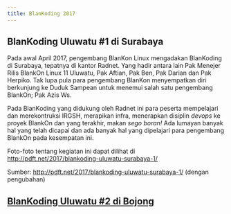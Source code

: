 ```yaml
---
title: BlanKoding 2017
---
```


## BlanKoding Uluwatu #1 di Surabaya

Pada awal April 2017, pengembang BlanKon Linux mengadakan BlanKoding di Surabaya, tepatnya di kantor Radnet. Yang hadir antara lain Pak Menejer Rilis BlankOn Linux 11 Uluwatu, Pak Aftian, Pak Ben, Pak Darian dan Pak Herpiko. Tak lupa pula para pengembang BlanKon menyempatkan diri berkunjung ke Duduk Sampean untuk menemui salah satu pengembang BlankOn; Pak Azis Ws.

Pada BlanKoding yang didukung oleh Radnet ini para peserta mempelajari dan merekontruksi IRGSH, merapikan infra, menerapkan disiplin *devops* ke proyek BlankOn dan yang terakhir, makan *sego boran!* Ada lumayan banyak hal yang telah dicapai dan ada banyak hal yang dipelajari para pengembang BlankOn pada kesempatan ini.

Foto-foto tentang kegiatan ini dapat dilihat di http://pdft.net/2017/blankoding-uluwatu-surabaya-1/

Sumber: http://pdft.net/2017/blankoding-uluwatu-surabaya-1/ (dengan pengubahan)

## [BlanKoding Uluwatu #2 di Bojong](Acara/BlanKoding/BlanKoding2017Kedua.md)